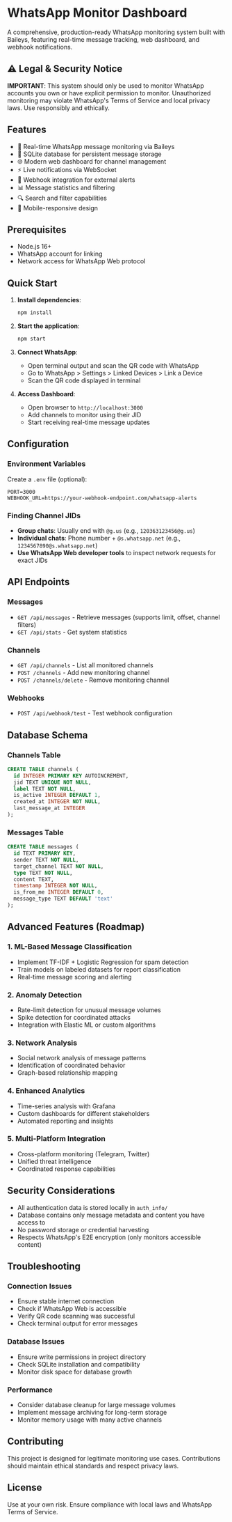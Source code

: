 # WhatsApp Monitor Dashboard

A comprehensive, production-ready WhatsApp monitoring system built with Baileys, featuring real-time message tracking, web dashboard, and webhook notifications.

## ⚠️ Legal & Security Notice

**IMPORTANT**: This system should only be used to monitor WhatsApp accounts you own or have explicit permission to monitor. Unauthorized monitoring may violate WhatsApp's Terms of Service and local privacy laws. Use responsibly and ethically.

## Features

- 🔄 Real-time WhatsApp message monitoring via Baileys
- 💾 SQLite database for persistent message storage
- 🌐 Modern web dashboard for channel management
- ⚡ Live notifications via WebSocket
- 🔗 Webhook integration for external alerts
- 📊 Message statistics and filtering
- 🔍 Search and filter capabilities
- 📱 Mobile-responsive design

## Prerequisites

- Node.js 16+ 
- WhatsApp account for linking
- Network access for WhatsApp Web protocol

## Quick Start

1. **Install dependencies**:
   ```bash
   npm install
   ```

2. **Start the application**:
   ```bash
   npm start
   ```

3. **Connect WhatsApp**:
   - Open terminal output and scan the QR code with WhatsApp
   - Go to WhatsApp > Settings > Linked Devices > Link a Device
   - Scan the QR code displayed in terminal

4. **Access Dashboard**:
   - Open browser to `http://localhost:3000`
   - Add channels to monitor using their JID
   - Start receiving real-time message updates

## Configuration

### Environment Variables

Create a `.env` file (optional):

```env
PORT=3000
WEBHOOK_URL=https://your-webhook-endpoint.com/whatsapp-alerts
```

### Finding Channel JIDs

- **Group chats**: Usually end with `@g.us` (e.g., `120363123456@g.us`)
- **Individual chats**: Phone number + `@s.whatsapp.net` (e.g., `1234567890@s.whatsapp.net`)
- **Use WhatsApp Web developer tools** to inspect network requests for exact JIDs

## API Endpoints

### Messages
- `GET /api/messages` - Retrieve messages (supports limit, offset, channel filters)
- `GET /api/stats` - Get system statistics

### Channels
- `GET /api/channels` - List all monitored channels
- `POST /channels` - Add new monitoring channel
- `POST /channels/delete` - Remove monitoring channel

### Webhooks
- `POST /api/webhook/test` - Test webhook configuration

## Database Schema

### Channels Table
```sql
CREATE TABLE channels (
  id INTEGER PRIMARY KEY AUTOINCREMENT,
  jid TEXT UNIQUE NOT NULL,
  label TEXT NOT NULL,
  is_active INTEGER DEFAULT 1,
  created_at INTEGER NOT NULL,
  last_message_at INTEGER
);
```

### Messages Table
```sql
CREATE TABLE messages (
  id TEXT PRIMARY KEY,
  sender TEXT NOT NULL,
  target_channel TEXT NOT NULL,
  type TEXT NOT NULL,
  content TEXT,
  timestamp INTEGER NOT NULL,
  is_from_me INTEGER DEFAULT 0,
  message_type TEXT DEFAULT 'text'
);
```

## Advanced Features (Roadmap)

### 1. ML-Based Message Classification
- Implement TF-IDF + Logistic Regression for spam detection
- Train models on labeled datasets for report classification
- Real-time message scoring and alerting

### 2. Anomaly Detection
- Rate-limit detection for unusual message volumes
- Spike detection for coordinated attacks
- Integration with Elastic ML or custom algorithms

### 3. Network Analysis
- Social network analysis of message patterns
- Identification of coordinated behavior
- Graph-based relationship mapping

### 4. Enhanced Analytics
- Time-series analysis with Grafana
- Custom dashboards for different stakeholders
- Automated reporting and insights

### 5. Multi-Platform Integration
- Cross-platform monitoring (Telegram, Twitter)
- Unified threat intelligence
- Coordinated response capabilities

## Security Considerations

- All authentication data is stored locally in `auth_info/`
- Database contains only message metadata and content you have access to
- No password storage or credential harvesting
- Respects WhatsApp's E2E encryption (only monitors accessible content)

## Troubleshooting

### Connection Issues
- Ensure stable internet connection
- Check if WhatsApp Web is accessible
- Verify QR code scanning was successful
- Check terminal output for error messages

### Database Issues
- Ensure write permissions in project directory
- Check SQLite installation and compatibility
- Monitor disk space for database growth

### Performance
- Consider database cleanup for large message volumes
- Implement message archiving for long-term storage
- Monitor memory usage with many active channels

## Contributing

This project is designed for legitimate monitoring use cases. Contributions should maintain ethical standards and respect privacy laws.

## License

Use at your own risk. Ensure compliance with local laws and WhatsApp Terms of Service.